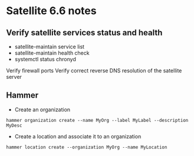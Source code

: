 # Satellite 6.6 notes

## Verify satellite services status and health
- satellite-maintain service list
- satellite-maintain health check
- systemctl status chronyd

Verify firewall ports
Verify correct reverse DNS resolution of the satellite server

## Hammer
- Create an organization

```hammer organization create --name MyOrg --label MyLabel --description MyDesc```

- Create a location and associate it to an organization

```hammer location create --organization MyOrg --name MyLocation```


